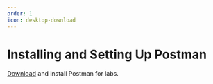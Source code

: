 ```yaml
---
order: 1
icon: desktop-download
---
```

# Installing and Setting Up Postman

[Download](https://www.postman.com/downloads/) and install Postman for labs.